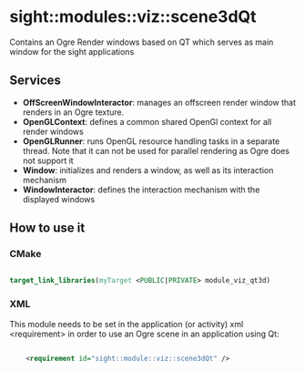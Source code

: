 # sight::modules::viz::scene3dQt

Contains an Ogre Render windows based on QT which serves as main window for the sight applications

## Services

- **OffScreenWindowInteractor**: manages an offscreen render window that renders in an Ogre texture.
- **OpenGLContext**: defines a common shared OpenGl context for all render windows
- **OpenGLRunner**: runs OpenGL resource handling tasks in a separate thread. Note that it can not be used for parallel rendering as Ogre does not support it
- **Window**: initializes and renders a window, as well as its interaction mechanism
- **WindowInteractor**: defines the interaction mechanism with the displayed windows


## How to use it

### CMake

```cmake

target_link_libraries(myTarget <PUBLIC|PRIVATE> module_viz_qt3d)

```

### XML

This module needs to be set in the application (or activity) xml <requirement\> in order to use an Ogre scene in an application using Qt:

```xml

    <requirement id="sight::module::viz::scene3dQt" />
    
 ```





